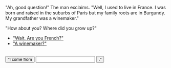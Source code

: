"Ah, good question!" The man exclaims. "Well, I used to live in France. I was born and raised in the suburbs of Paris but my family roots are in Burgundy. My grandfather was a winemaker."

"How about you? Where did you grow up?"

- ["Wait. Are you French?"](french.md)
- ["A winemaker?"](grandfather.md)

<form class="uncentered" target="/answer-where">
        <br />
        <button type="submit">"I come from</button>
        <input id="where" class="no-right-margin">
        <button class="natural" type="submit">."</button>
</form>
